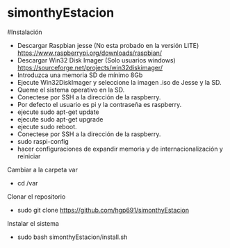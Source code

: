 # simonthyEstacion

#Instalación
- Descargar Raspbian jesse (No esta probado en la versión LITE) https://www.raspberrypi.org/downloads/raspbian/
- Descargar Win32 Disk Imager (Solo usuarios windows) https://sourceforge.net/projects/win32diskimager/
- Introduzca una memoria SD de mínimo 8Gb
- Ejecute Win32DiskImager y seleccione la imagen .iso de Jesse y la SD.
- Queme el sistema operativo en la SD.
- Conectese por SSH a la dirección de la raspberry.
- Por defecto el usuario es pi y la contraseña es raspberry.
- ejecute sudo apt-get update
- ejecute sudo apt-get upgrade
- ejecute sudo reboot.
- Conectese por SSH a la dirección de la raspberry.
- sudo raspi-config
- hacer configuraciones de expandir memoria y de internacionalización y reiniciar

Cambiar a la carpeta var
- cd /var

Clonar el repositorio
- sudo git clone https://github.com/hgp691/simonthyEstacion

Instalar el sistema
- sudo bash simonthyEstacion/install.sh
